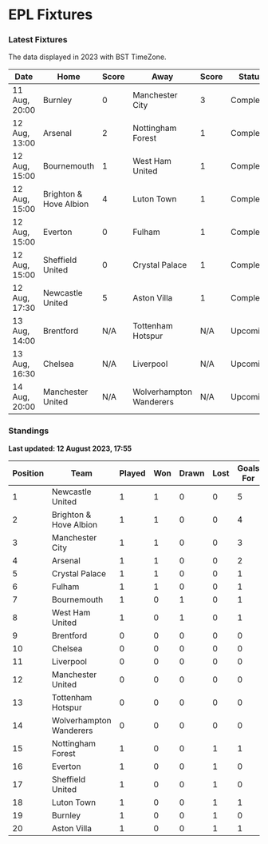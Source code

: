 # EPL Fixtures

### Latest Fixtures

The data displayed in 2023 with BST TimeZone.

<!-- START_TABLE -->
| Date | Home | Score | Away | Score | Status |
|-------------|--------|--------------|--------|--------------|--------|
| 11 Aug, 20:00 | Burnley | 0 | Manchester City | 3 | Completed |
| 12 Aug, 13:00 | Arsenal | 2 | Nottingham Forest | 1 | Completed |
| 12 Aug, 15:00 | Bournemouth | 1 | West Ham United | 1 | Completed |
| 12 Aug, 15:00 | Brighton & Hove Albion | 4 | Luton Town | 1 | Completed |
| 12 Aug, 15:00 | Everton | 0 | Fulham | 1 | Completed |
| 12 Aug, 15:00 | Sheffield United | 0 | Crystal Palace | 1 | Completed |
| 12 Aug, 17:30 | Newcastle United | 5 | Aston Villa | 1 | Completed |
| 13 Aug, 14:00 | Brentford | N/A | Tottenham Hotspur | N/A | Upcoming |
| 13 Aug, 16:30 | Chelsea | N/A | Liverpool | N/A | Upcoming |
| 14 Aug, 20:00 | Manchester United | N/A | Wolverhampton Wanderers | N/A | Upcoming |
<!-- END_TABLE -->

### Standings

**Last updated: 12 August 2023, 17:55**

<!-- START_STANDINGS -->
| Position | Team | Played | Won | Drawn | Lost | Goals For | Goals Against | Goal Difference | Points |
|----------|------|--------|-----|-------|------|-----------|---------------|-----------------|--------|
| 1 | Newcastle United | 1 | 1 | 0 | 0 | 5 | 1 | 4 | 3 |
| 2 | Brighton & Hove Albion | 1 | 1 | 0 | 0 | 4 | 1 | 3 | 3 |
| 3 | Manchester City | 1 | 1 | 0 | 0 | 3 | 0 | 3 | 3 |
| 4 | Arsenal | 1 | 1 | 0 | 0 | 2 | 1 | 1 | 3 |
| 5 | Crystal Palace | 1 | 1 | 0 | 0 | 1 | 0 | 1 | 3 |
| 6 | Fulham | 1 | 1 | 0 | 0 | 1 | 0 | 1 | 3 |
| 7 | Bournemouth | 1 | 0 | 1 | 0 | 1 | 1 | 0 | 1 |
| 8 | West Ham United | 1 | 0 | 1 | 0 | 1 | 1 | 0 | 1 |
| 9 | Brentford | 0 | 0 | 0 | 0 | 0 | 0 | 0 | 0 |
| 10 | Chelsea | 0 | 0 | 0 | 0 | 0 | 0 | 0 | 0 |
| 11 | Liverpool | 0 | 0 | 0 | 0 | 0 | 0 | 0 | 0 |
| 12 | Manchester United | 0 | 0 | 0 | 0 | 0 | 0 | 0 | 0 |
| 13 | Tottenham Hotspur | 0 | 0 | 0 | 0 | 0 | 0 | 0 | 0 |
| 14 | Wolverhampton Wanderers | 0 | 0 | 0 | 0 | 0 | 0 | 0 | 0 |
| 15 | Nottingham Forest | 1 | 0 | 0 | 1 | 1 | 2 | -1 | 0 |
| 16 | Everton | 1 | 0 | 0 | 1 | 0 | 1 | -1 | 0 |
| 17 | Sheffield United | 1 | 0 | 0 | 1 | 0 | 1 | -1 | 0 |
| 18 | Luton Town | 1 | 0 | 0 | 1 | 1 | 4 | -3 | 0 |
| 19 | Burnley | 1 | 0 | 0 | 1 | 0 | 3 | -3 | 0 |
| 20 | Aston Villa | 1 | 0 | 0 | 1 | 1 | 5 | -4 | 0 |
<!-- END_STANDINGS -->

